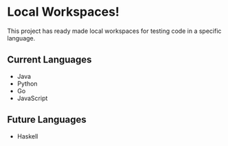 # Local Workspaces!

This project has ready made local workspaces for testing code in a specific language.

## Current Languages
- Java
- Python
- Go
- JavaScript

## Future Languages
- Haskell